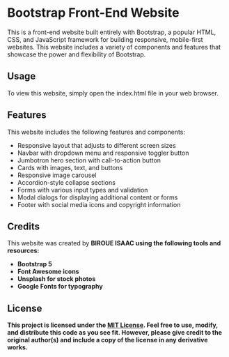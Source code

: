 # Bootstrap Front-End Website

This is a front-end website built entirely with Bootstrap, a popular HTML, CSS, and JavaScript framework for building responsive, mobile-first websites. This website includes a variety of components and features that showcase the power and flexibility of Bootstrap.

## Usage

To view this website, simply open the index.html file in your web browser.

## Features

This website includes the following features and components:

- Responsive layout that adjusts to different screen sizes
- Navbar with dropdown menu and responsive toggler button
- Jumbotron hero section with call-to-action button
- Cards with images, text, and buttons
- Responsive image carousel
- Accordion-style collapse sections
- Forms with various input types and validation
- Modal dialogs for displaying additional content or forms
- Footer with social media icons and copyright information

## Credits

This website was created by <strong>BIROUE ISAAC<strong> using the following tools and resources:

- Bootstrap 5
- Font Awesome icons
- Unsplash for stock photos
- Google Fonts for typography

## License

This project is licensed under the [MIT License](https://opensource.org/licenses/MIT). Feel free to use, modify, and distribute this code as you see fit. However, please give credit to the original author(s) and include a copy of the license in any derivative works.
